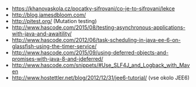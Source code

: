 * https://khanovaskola.cz/pocatky-sifrovani/co-je-to-sifrovani/lekce
* http://blog.jamesdbloom.com/
* http://pitest.org/ (Mutation testing)
* http://www.hascode.com/2015/08/testing-asynchronous-applications-with-java-and-awaitility/
* http://www.hascode.com/2012/06/task-scheduling-in-java-ee-6-on-glassfish-using-the-timer-service/
* http://www.hascode.com/2015/09/using-deferred-objects-and-promises-with-java-8-and-jdeferred/
* http://www.hascode.com/snippets/#Use_SLF4J_and_Logback_with_Maven
* http://www.hostettler.net/blog/2012/12/31/jee6-tutorial/ (vse okolo JEE6)
